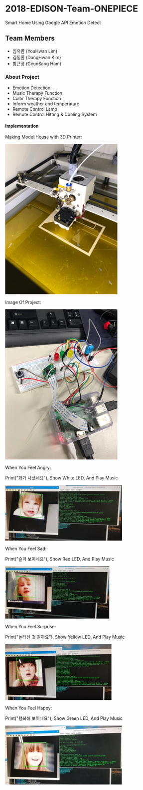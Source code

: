 # 2018-EDISON-Team-ONEPIECE
Smart Home Using Google API Emotion Detect
## Team Members
- 임유환 (YouHwan Lim)
- 김동환 (DongHwan Kim)
- 함근상 (GeunSang Ham)
### About Project
  + Emotion Detection
  + Music Therapy Function
  + Color Therapy Function
  + Inform weather and temperature
  + Remote Control Lamp
  + Remote Control Hitting & Cooling System
#### Implementation
Making Model House with 3D Printer:

![alt text](https://github.com/sanana4/2018-EDISON-Team-ONEPIECE/blob/master/Images/%ED%81%AC%EA%B8%B0%EB%B3%80%ED%99%98_3D%ED%94%84%EB%A6%B0%ED%84%B0%EC%A7%91%EB%AA%A8%ED%98%95%EC%A0%9C%EC%9E%91.jpg?raw=true)

Image Of Project:

![alt text](https://github.com/sanana4/2018-EDISON-Team-ONEPIECE/blob/master/Images/%ED%81%AC%EA%B8%B0%EB%B3%80%ED%99%98_%EC%A0%9C%ED%92%88%EC%82%AC%EC%A7%84.jpg?raw=true)

When You Feel Angry:

Print("화가 나셨네요"), Show White LED, And Play Music

![alt text](https://github.com/sanana4/2018-EDISON-Team-ONEPIECE/blob/master/Images/%ED%81%AC%EA%B8%B0%EB%B3%80%ED%99%98_%ED%99%94%EB%82%A8.jpg?raw=true)

When You Feel Sad:

Print("슬퍼 보이세요"), Show Red LED, And Play Music

![alt text](https://github.com/sanana4/2018-EDISON-Team-ONEPIECE/blob/master/Images/%ED%81%AC%EA%B8%B0%EB%B3%80%ED%99%98_%EC%8A%AC%ED%94%94.jpg?raw=true)

When You Feel Surprise:

Print("놀라신 것 같아요"), Show Yellow LED, And Play Music

![alt text](https://github.com/sanana4/2018-EDISON-Team-ONEPIECE/blob/master/Images/%ED%81%AC%EA%B8%B0%EB%B3%80%ED%99%98_%EB%86%80%EB%9E%8C.jpg?raw=true)

When You Feel Happy:

Print("행복해 보이네요"), Show Green LED, And Play Music

![alt text](https://github.com/sanana4/2018-EDISON-Team-ONEPIECE/blob/master/Images/%ED%81%AC%EA%B8%B0%EB%B3%80%ED%99%98_%EA%B8%B0%EC%81%A8.jpg?raw=true)

